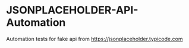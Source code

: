 # JSONPLACEHOLDER-API-Automation
Automation tests for fake api from https://jsonplaceholder.typicode.com
